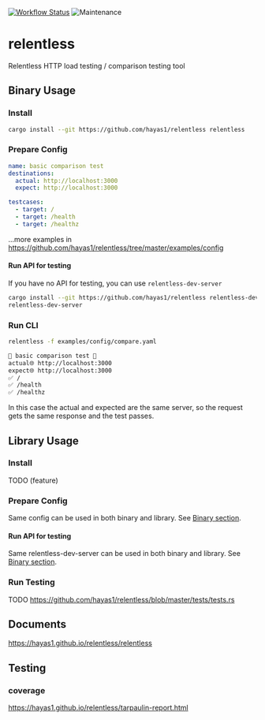 [![Workflow Status](https://github.com/hayas1/relentless/workflows/Master/badge.svg)](https://github.com/hayas1/relentless/actions?query=workflow%3A%22Master%22)
![Maintenance](https://img.shields.io/badge/maintenance-experimental-blue.svg)

# relentless

Relentless HTTP load testing / comparison testing tool

## Binary Usage
### Install
```sh
cargo install --git https://github.com/hayas1/relentless relentless
```

### Prepare Config
```yaml
name: basic comparison test
destinations:
  actual: http://localhost:3000
  expect: http://localhost:3000

testcases:
  - target: /
  - target: /health
  - target: /healthz
```
...more examples in <https://github.com/hayas1/relentless/tree/master/examples/config>

#### Run API for testing
If you have no API for testing, you can use `relentless-dev-server`
```sh
cargo install --git https://github.com/hayas1/relentless relentless-dev-server
relentless-dev-server
```

### Run CLI
```sh
relentless -f examples/config/compare.yaml
```
```sh
🚀 basic comparison test 🚀
actual🌐 http://localhost:3000
expect🌐 http://localhost:3000
✅ /
✅ /health
✅ /healthz
```
In this case the actual and expected are the same server, so the request gets the same response and the test passes.

## Library Usage
### Install
TODO (feature)

### Prepare Config
Same config can be used in both binary and library. See [Binary section](#prepare-config).

#### Run API for testing
Same relentless-dev-server can be used in both binary and library. See [Binary section](#run-api-for-testing).

### Run Testing
TODO <https://github.com/hayas1/relentless/blob/master/tests/tests.rs>

## Documents
<https://hayas1.github.io/relentless/relentless>

## Testing
### coverage
<https://hayas1.github.io/relentless/tarpaulin-report.html>
